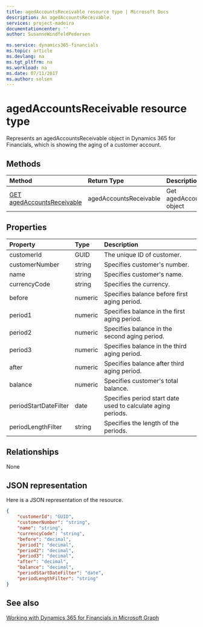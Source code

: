 ```yaml
---
title: agedAccountsReceivable resource type | Microsoft Docs
description: An agedAccountsReceivable.
services: project-madeira
documentationcenter: ''
author: SusanneWindfeldPedersen

ms.service: dynamics365-financials
ms.topic: article
ms.devlang: na
ms.tgt_pltfrm: na
ms.workload: na
ms.date: 07/11/2017
ms.author: solsen
---
```


# agedAccountsReceivable resource type
Represents an agedAccountsReceivable object in Dynamics 365 for Financials, which is showing the aging of a customer account.

## Methods

| Method         | Return Type  |Description|
|:---------------|:-------------|:----------|
|[GET agedAccountsReceivable](../api/dynamics_get_agedaccountsreceivable.md)|agedAccountsReceivable|Get agedAccountsReceivable object|

## Properties
| Property	     | Type    |Description                                  |
|:---------------|:--------|:--------------------------------------------|
|customerId      |GUID     |The unique ID of customer.                   |
|customerNumber  |string   |Specifies customer's number.                 |
|name            |string   |Specifies customer's name.                   |
|currencyCode    |string   |Specifies the currency.                      |
|before          |numeric  |Specifies balance before first aging period. |
|period1         |numeric  |Specifies balance in the first aging period. |
|period2         |numeric  |Specifies balance in the second aging period.|
|period3         |numeric  |Specifies balance in the third aging period. |
|after           |numeric  |Specifies balance after third aging period.  |
|balance         |numeric  |Specifies customer's total balance.          |  
|periodStartDateFilter|date|Specifies period start date used to calculate aging periods.|
|periodLengthFilter|string |Specifies the length of the periods.         |


## Relationships
None

## JSON representation

Here is a JSON representation of the resource.


```json
{
    "customerId": "GUID",
    "customerNumber": "string",
    "name": "string",
    "currencyCode": "string",
    "before": "decimal",
    "period1": "decimal",
    "period2": "decimal",
    "period3": "decimal",
    "after": "decimal",
    "balance": "decimal",
    "periodStartDateFilter": "date",
    "periodLengthFilter": "string"
}

```
## See also
[Working with Dynamics 365 for Financials in Microsoft Graph](../resources/dynamics_overview.md) 
